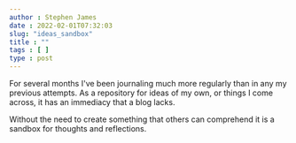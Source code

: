 ```yaml
---
author : Stephen James
date : 2022-02-01T07:32:03
slug: "ideas_sandbox" 
title : ""
tags : [ ]
type : post
---
```

For several months I've been journaling much more regularly than in any my previous attempts. As a repository for ideas of my own, or things I come across, it has an immediacy that a blog lacks. 

Without the need to create something that others can comprehend it is a sandbox for thoughts and reflections. 

